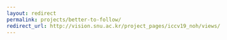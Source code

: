 ```yaml
---
layout: redirect
permalink: projects/better-to-follow/
redirect_url: http://vision.snu.ac.kr/project_pages/iccv19_noh/views/
---
```

